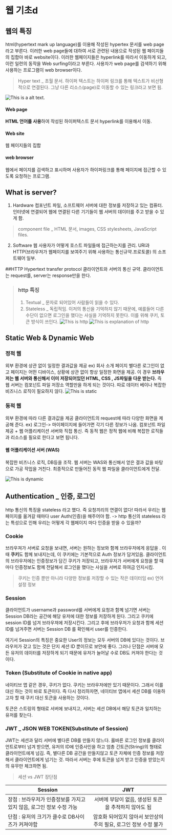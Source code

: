 # 웹 기초d 
## 웹의 특징 
html(hypertext mark up language)를 이용해 작성된 hypertex 문서를 web page라고 부른다. 이러한 web page들에 대하여 서로 관련된 내용으로 작성된 웹 페이지들의 집합아 바로 website이다. 이러한 웹페이지들은 hyperlink를 따라서 이동하게 되고, 이런 일련의 동작을 Web surfing이라고 부른다. 
사용자가 web page를 검색하기 위해 사용하는 프로그램이 web browser이다. 

> Hyper text _ 초월 문서. 하이퍼 텍스트는 하이퍼 링크를 통해 텍스트가 비선형적으로 연결된다. 그냥 다른 리소스(page)로 이동할 수 있는 링크라고 보면 됨. 


![This is a alt text.](https://blog.kakaocdn.net/dn/czza56/btr3dFlWjX2/8SAIpL8YyYGSmK6BXaFBl1/img.png)

#### Web page 
**HTML 언어를 사용**하여 작성된 하이퍼텍스트 문서 
hyperlink를 이용해서 이동. 

#### Web site
웹 페이지들의 집합 

#### web browser
웹에서 페이지를 검색하고 표시하며 사용자가 하이퍼링크를 통해 페이지에 접근할 수 있도록 요청하는 프로그램. 

## What is server?
1. Hardware 
컴포넌트 파일, 소프트웨어 서버에 대한 정보를 저장하고 있는 컴퓨터. 
인터넷에 연결되어 웹에 연결된 다른 기기들이 웹 서버의 데이터를 주고 받을 수 있게 함. 
> component file _ HTML 문서, images, CSS stylesheets, JavaScript files. 

2. Software 
웹 사용자가 어떻게 호스트 파일들에 접근하는지를 관리.
URl과 HTTP(브라우저가 웹페이지를 보여주기 위해 사용하는 통신규약.프로토콜) 의 소프트웨어 일부. 

##HTTP Hypertext transfer protocol 
클라이언트와 서버의 통신 규약. 클라이언트는 request를, server는 response만을 한다. 
> ### http 특징 
> 1. Textual _ 문자로 되어있어 사람들이 읽을 수 있다. 
> 2. Stateless _ 독립적임. 이저의 통신을 기억하지 않기 때문에, 예를들어 다른 수단이 없으면 로그인을 했다는 사실을 기억하지 못한다. 이를 위해 쿠키, 토큰 방식이 쓰인다. 
![This is http](https://blog.kakaocdn.net/dn/RHjnM/btr3iJA8MZG/j2fv2nzGkKJtxfw6430VPk/img.png)
![This is explanation of http](https://blog.kakaocdn.net/dn/bM1f5A/btr3kxHehhw/KcLZQ2M5MQDyY26lfnw9x0/img.png)

## Static Web & Dynamic Web
### 정적 웹 
외부 환경에 상관 없이 일정한 결과값을 제공
ex) 회사 소개 페이지 
별다른 로그인이 없고 페이지는 어떤 디바이스, 상황에 상관 없이 항상 일정한 화면을 제공. 이 경우 **브라우저는 웹 서버와 통신해서 이미 저장되어있던 HTML, CSS , JS파일을 다운 받는다.** 즉 웹 서버는 컴포넌트 파일 저장소 역할만을 하게 되는 것이다. 따로 데이터 베이나 복잡한 비즈니스 로직이 필요하지 않다. 
![This is static](https://cdn.maily.so/ouyw8wd51bqk80lw0lj6ok5nkyig)


### 동적 웹 
외부 환경에 따라 다른 결과값을 제공 
클라이언트의 request에 따라 다양한 화면을 제공해 준다.
ex) 로그인-> 마이페이지에 들어가면 각기 다른 정보가 나옴.
컴포넌트 파일 제공 + 웹 어플리케이션 서버와 직접 통신. 
즉 동적 웹은 정적 웹에 비해 복잡한 로직들과 리소스를 필요로 한다고 보면 됩니다. 

#### 웹 어플리케이션 서버 (WAS) 
복잡한 비즈니스 로직, DB등을 조작. 
웹 서버는 WAS와 통신해서 얻은 결과 값을 바탕으로 가공 작업을 거친다. 
최종적으로 만들어진 동적 웹 파일을 클라이언트에게 전달. 

![This is dynamic](https://cdn.maily.so/d3fo9ooc3umy7clbn3r7tfq62cyi)

## Authentication _ 인증, 로그인 
http 통신의 특징을 stateless 라고 했다. 즉 요청끼리의 연결이 없다! 
따라서 우리는 웹 페이지를 옮겨갈 때마다 user Auth(인증)을 해주어야 함. 
-> http 통신의 stateless 라는 특성으로 인해 우리는 어떻게 각 웹페이지 마다 인증을 받을 수 있을까? 

### Cookie 
브라우져가 서버로 요청을 보내면, 서버는 원하는 정보와 함께 브라우저에게 응답을 . 이때 **쿠키**도 함께 보내지는데, 이 쿠키에는 기본적으로 Auth 정보가 담겨있음. 
클라이언트의 브라우저에는 인증정보가 담긴 쿠키가 저장되고, 브라우저가 서버에게 요청을 할 때 마다 인증정보도 함께 전달해서 로그인을 했다는 사실을 서버로 하여금 인지시킴. 

> 쿠키는 인증 뿐만 아니라 다양한 정보를 저장할 수 있는 작은 데이터임 
ex) 언어 설정 정보 

### Session 
클라이언트가 username과 password를 서버에게 요청과 함꼐 넘기면 서버는 Session DB라는 공간에 해당 유저에 대한 정보를 저장하게 된다. 그리고 쿠키에 session ID를 넘겨 브라우져에 저장시킨다. 그리고 후에 브라우저가 요청과 함께 세션 ID를 넘겨주면 서버는 Session DB 를 확인해서 user를 인증한다. 

여기서 Session의 특징은 중요한 User의 정보는 모두 서버의 DB에 있다는 것이다. 
브라우저가 갖고 있는 것은 단지 세션 ID 뿐이므로 보안에 좋다. 
그러나 단점은 서버에 모든 유저의 데이터를 저장하게 되기 때문에 유저가 늘어날 수로 DB도 커져야 한다는 것이다. 

###  Token (Substitute of Cookie in native app)
네이티브 앱 같은 경우, 쿠키가 없다. 쿠키는 브라우저에만 있기 때문이다. 
그래서 이를 대신 하는 것이 바로 토큰이다. 
즉 다시 정리하자면, 네이티브 앱에서 세션 DB를 이용하고자 할 때 쿠키 대신 토큰을 사용하는 것이다. 

토큰은 스트링의 형태로 서버에 보내지고, 서버는 세션 DB에서 해당 토큰과 일치하는 유저를 찾는다.

### JWT _ JSON WEB TOKEN(Substitute of Session)
JWT는 세션과 달리 서버에 별다른 DB를 만들지 않느다. 
옳바른 로그인 정보를 클라이언트로부터 넘겨 받으면, 유저의 ID에 인증사인을 하고 엄총 긴토큰(String)의 형태로 클라이언트에게 넘김. 
즉, 별다른 DB 공간을 만들지않고 토큰 자체에 인증 정보를 저장해서 클라이언트에게 넘기는 것. 따라서 서버는 후에 토큰을 넘겨 받고 인증을 받았는지의 유무만 체크하면 됨. 

> 세션 vs JWT 장단점

| Session  | JWT |
| ------------- |:-------------:|
| 장점 : 브라우저가 인증정보를 가지고 있지 않음, 로그인 정보 수정 가능| 서버에 부담이 없음,  생성된 토큰을 추적하지 않아도 됨   |
| 단점 : 유저의 크기가 클수로 DB사이즈가 커져야함     | 암호화 되어있지 않아서 보안상의 주의 필요, 로그인 정보 수정 불가 |
 
